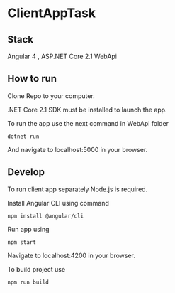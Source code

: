 # ClientAppTask

<h2>Stack</h2>
Angular 4 , ASP.NET Core 2.1 WebApi

<h2>How to run</h2>
<p>Clone Repo to your computer.</p>
<p>.NET Core 2.1 SDK must be installed to launch the app.</p>
<p>To run the app use the next command in WebApi folder</p>

    dotnet run

<p>And navigate to localhost:5000 in your browser.</p>

<h2>Develop</h2>
<p>To run client app separately Node.js is required.</p>
<p>Install Angular CLI using command</p>

    npm install @angular/cli
    
<p>Run app using</p>

    npm start
    
<p>Navigate to localhost:4200 in your browser.</p>
    
<p>To build project use</p>

    npm run build
